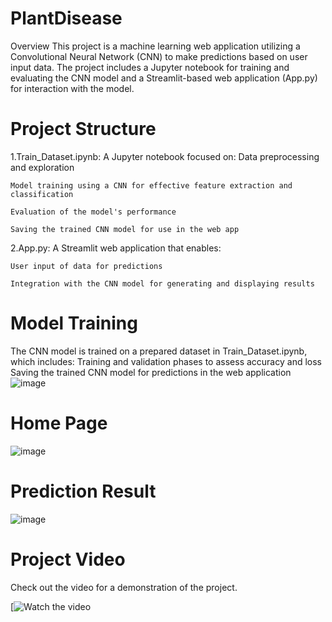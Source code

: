 # PlantDisease
Overview
This project is a machine learning web application utilizing a Convolutional Neural Network (CNN) to make predictions based on user input data. The project includes a Jupyter notebook for training and evaluating the CNN model and a Streamlit-based web application (App.py) for interaction with the model.

# Project Structure
1.Train_Dataset.ipynb: A Jupyter notebook focused on:
    Data preprocessing and exploration
    
    Model training using a CNN for effective feature extraction and classification
    
    Evaluation of the model's performance
    
    Saving the trained CNN model for use in the web app
    
2.App.py: A Streamlit web application that enables:
    
    User input of data for predictions
    
    Integration with the CNN model for generating and displaying results



# Model Training
The CNN model is trained on a prepared dataset in Train_Dataset.ipynb, which includes:
Training and validation phases to assess accuracy and loss
Saving the trained CNN model for predictions in the web application
![image](https://github.com/user-attachments/assets/75a6a85f-2d95-41a1-bff2-f6bd835ce4cc)

# Home Page
![image](https://github.com/user-attachments/assets/05e8e2da-b740-41cd-b597-60cd7b754481)

# Prediction Result
![image](https://github.com/user-attachments/assets/46eaba37-5a84-4583-b1ab-af372bb71dba)


# Project Video
Check out the video for a demonstration of the project.

[![Watch the video](https://youtu.be/LU-vH9mSPc8)



